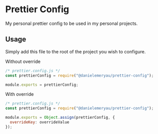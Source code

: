 # Prettier Config

My personal prettier config to be used in my personal projects.

## Usage

Simply add this file to the root of the project you wish to configure.

Without override

```js
/* prettier.config.js */
const prettierConfig = require("@danielemeryau/prettier-config");

module.exports = prettierConfig;
```

With override

```js
/* prettier.config.js */
const prettierConfig = require("@danielemeryau/prettier-config");

module.exports = Object.assign(prettierConfig, {
  overrideKey: overrideValue
});
```
